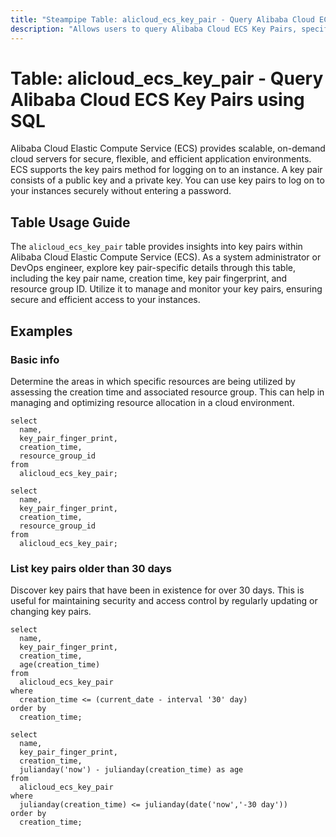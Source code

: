 ```yaml
---
title: "Steampipe Table: alicloud_ecs_key_pair - Query Alibaba Cloud ECS Key Pairs using SQL"
description: "Allows users to query Alibaba Cloud ECS Key Pairs, specifically the key pair name, creation time, key pair fingerprint, and resource group ID."
---
```


# Table: alicloud_ecs_key_pair - Query Alibaba Cloud ECS Key Pairs using SQL

Alibaba Cloud Elastic Compute Service (ECS) provides scalable, on-demand cloud servers for secure, flexible, and efficient application environments. ECS supports the key pairs method for logging on to an instance. A key pair consists of a public key and a private key. You can use key pairs to log on to your instances securely without entering a password.

## Table Usage Guide

The `alicloud_ecs_key_pair` table provides insights into key pairs within Alibaba Cloud Elastic Compute Service (ECS). As a system administrator or DevOps engineer, explore key pair-specific details through this table, including the key pair name, creation time, key pair fingerprint, and resource group ID. Utilize it to manage and monitor your key pairs, ensuring secure and efficient access to your instances.

## Examples

### Basic info
Determine the areas in which specific resources are being utilized by assessing the creation time and associated resource group. This can help in managing and optimizing resource allocation in a cloud environment.

```sql+postgres
select
  name,
  key_pair_finger_print,
  creation_time,
  resource_group_id
from
  alicloud_ecs_key_pair;
```

```sql+sqlite
select
  name,
  key_pair_finger_print,
  creation_time,
  resource_group_id
from
  alicloud_ecs_key_pair;
```

### List key pairs older than 30 days
Discover key pairs that have been in existence for over 30 days. This is useful for maintaining security and access control by regularly updating or changing key pairs.

```sql+postgres
select
  name,
  key_pair_finger_print,
  creation_time,
  age(creation_time)
from
  alicloud_ecs_key_pair
where
  creation_time <= (current_date - interval '30' day)
order by
  creation_time;
```

```sql+sqlite
select
  name,
  key_pair_finger_print,
  creation_time,
  julianday('now') - julianday(creation_time) as age
from
  alicloud_ecs_key_pair
where
  julianday(creation_time) <= julianday(date('now','-30 day'))
order by
  creation_time;
```